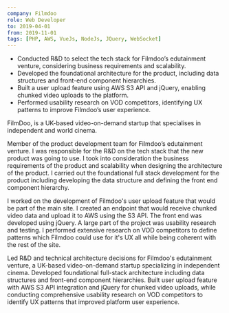 ```yaml
---
company: Filmdoo
role: Web Developer
to: 2019-04-01
from: 2019-11-01
tags: [PHP, AWS, VueJs, NodeJs, JQuery, WebSocket]
---
```


<!--action-points-->

- Conducted R&D to select the tech stack for Filmdoo’s edutainment venture, considering business requirements and scalability.
- Developed the foundational architecture for the product, including data structures and front-end component hierarchies.
- Built a user upload feature using AWS S3 API and jQuery, enabling chunked video uploads to the platform.
- Performed usability research on VOD competitors, identifying UX patterns to improve Filmdoo’s user experience.  

<!--prose-->

FilmDoo, is a UK-based video-on-demand startup that specialises in independent and world cinema.

Member of the product development team for Filmdoo’s edutainment venture. I was responsible for the R&D on the tech stack that the new product was going to use. I took into consideration the business requirements of the product and scalability when designing the architecture of the product. I carried out the foundational full stack development for the product including developing the data structure and defining the front end component hierarchy.

I worked on the development of Filmdoo's user upload feature that would be part of the main site. I created an endpoint that would receive chunked video data and upload it to AWS using the S3 API. The front end was developed using jQuery. A large part of the project was usability research and testing. I performed extensive research on VOD competitors to define patterns which Filmdoo could use for it's UX all while being coherent with the rest of the site.

<!--linkedin-description-->

Led R&D and technical architecture decisions for Filmdoo's edutainment venture, a UK-based video-on-demand startup specializing in independent cinema. Developed foundational full-stack architecture including data structures and front-end component hierarchies. Built user upload feature with AWS S3 API integration and jQuery for chunked video uploads, while conducting comprehensive usability research on VOD competitors to identify UX patterns that improved platform user experience.